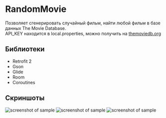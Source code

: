 # RandomMovie
Позволяет сгенерировать случайный фильм, найти любой фильм в базе данных The Movie Database. <br/>
API_KEY находится в local.properties, можно получить на [themoviedb.org](https://www.themoviedb.org)

## Библиотеки
* Retrofit 2
* Gson
* Glide
* Room
* Coroutines

## Скриншоты

![screenshot of sample](https://pp.userapi.com/c851024/v851024311/129638/7Vka3T0HHMw.jpg) ![screenshot of sample](https://pp.userapi.com/c851024/v851024311/1295f7/fA5YNrXXn64.jpg) ![screenshot of sample](https://pp.userapi.com/c851024/v851024311/1295f0/_mdbYJBkHN0.jpg)

